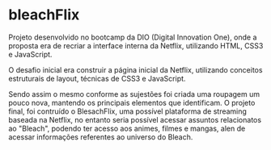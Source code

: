 # bleachFlix

Projeto desenvolvido no bootcamp da DIO (Digital Innovation One), onde a proposta era de  recriar a interface interna da Netflix, utilizando HTML, CSS3 e JavaScript.

O desafio inicial era construir a página inicial da Netflix, utilizando conceitos estruturais de layout, técnicas de CSS3 e JavaScript.

Sendo assim o mesmo conforme as sujestões foi criada uma roupagem um pouco nova, mantendo os principais elementos que identificam. O projeto final, foi contruído o BlesachFlix, uma possível plataforma de streaming baseada na Netflix, no entanto seria possível acessar assuntos relacionatos ao "Bleach", podendo ter acesso aos animes, filmes e mangas, alen de acessar informações referentes ao universo do Bleach.
